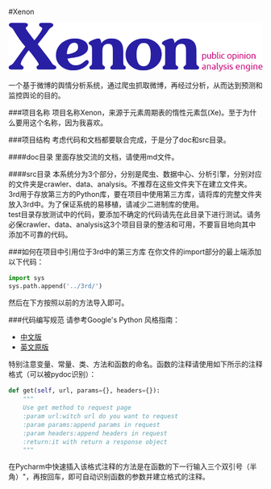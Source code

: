 #Xenon

![Xenon ico](xenon.png)

一个基于微博的舆情分析系统，通过爬虫抓取微博，再经过分析，从而达到预测和监控舆论的目的。  

###项目名称
项目名称Xenon，来源于元素周期表的惰性元素氙(Xe)。至于为什么要用这个名称，因为我喜欢。  

###项目结构
考虑代码和文档都要联合完成，于是分了doc和src目录。  

####doc目录
里面存放交流的文档，请使用md文件。  

####src目录
本系统分为3个部分，分别是爬虫、数据中心、分析引擎，分别对应的文件夹是crawler、data、analysis。不推荐在这些文件夹下在建立文件夹。  
3rd用于存放第三方的Python库，要在项目中使用第三方库，请将库的完整文件夹放入3rd中。为了保证系统的易移植，请减少二进制库的使用。  
test目录存放测试中的代码，要添加不确定的代码请先在此目录下进行测试。请务必保crawler、data、analysis这3个项目目录的整洁和可用，不要盲目地向其中添加不可靠的代码。  

###如何在项目中引用位于3rd中的第三方库
在你文件的import部分的最上端添加以下代码：
```Python
import sys
sys.path.append('../3rd/')
```
然后在下方按照以前的方法导入即可。  

###代码编写规范
请参考Google's Python 风格指南：

- [中文版](http://zh-google-styleguide.readthedocs.org/en/latest/google-python-styleguide/ 'http://zh-google-styleguide.readthedocs.org/en/latest/google-python-styleguide/')
- [英文原版](http://google-styleguide.googlecode.com/svn/trunk/pyguide.html 'http://google-styleguide.googlecode.com/svn/trunk/pyguide.html')

特别注意变量、常量、类、方法和函数的命名。函数的注释请使用如下所示的注释格式（可以被pydoc识别）：
```Python
def get(self, url, params={}, headers={}):
    """
    Use get method to request page
    :param url:witch url do you want to request
    :param params:append params in request
    :param headers:append headers in request
    :return:it with return a response object
    """
```
在Pycharm中快速插入该格式注释的方法是在函数的下一行输入三个双引号（半角）"，再按回车，即可自动识别函数的参数并建立格式的注释。  
